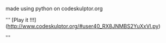 made using python on codeskulptor.org

'''
[Play it !!!] (http://www.codeskulptor.org/#user40_RX8JNMBS2YuXxVl.py)

'''